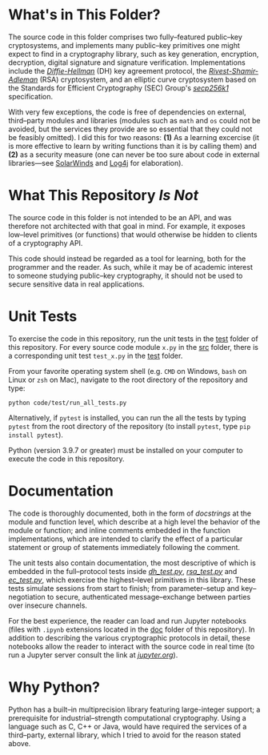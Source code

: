 # What's in This Folder?
The source code in this folder comprises two fully&ndash;featured public&ndash;key cryptosystems, and implements many public&ndash;key primitives one might expect to find in a cryptography library, such as key generation, encryption, decryption, digital signature and signature verification. Implementations include the [*Diffie-Hellman*](https://en.wikipedia.org/wiki/Diffie%E2%80%93Hellman_key_exchange) (DH) key agreement protocol, the [*Rivest-Shamir-Adleman*](https://en.wikipedia.org/wiki/RSA_(cryptosystem)) (RSA) cryptosystem, and an elliptic curve cryptosystem based on the Standards for Efficient Cryptography (SEC) Group's [*secp256k1*](https://www.secg.org/sec2-v2.pdf#subsubsection.2.4.1) specification.

With very few exceptions, the code is free of dependencies on external, third&ndash;party modules and libraries (modules such as `math` and `os` could not be avoided, but the services they provide are so essential that they could not  be feasibly omitted).
I did this for two reasons: **(1)** As a learning excercise (it is more effective to learn by writing functions than it is by calling them) and **(2)** as a security measure (one can never be too sure about code in external libraries&mdash;see [SolarWinds](https://www.wired.com/story/solarwinds-hack-supply-chain-threats-improvements/) and [Log4j](https://www.pcmag.com/how-to/what-is-the-log4j-exploit-and-what-can-you-do-to-stay-safe) for elaboration).

# What This Repository *Is Not*
The source code in this folder is not intended to be an API, and was therefore not architected with that goal in mind. For example, it exposes low&ndash;level primitives (or functions) that would otherwise be hidden to clients of a cryptography API.

This code should instead be regarded as a tool for learning, both for the programmer and the reader. As such, while it may be of academic interest to someone studying public&ndash;key cryptography, it should not be used to secure sensitive data in real applications.

# Unit Tests
To exercise the code in this repository, run the unit tests in the [test](https://github.com/dchampion/crypto/tree/master/code/test) folder of this repository. For every source code module `x.py` in the [src](https://github.com/dchampion/crypto/tree/master/code/src) folder, there is a corresponding unit test `test_x.py` in the [test](https://github.com/dchampion/crypto/tree/master/code/test) folder.

From your favorite operating system shell (e.g. `CMD` on Windows, `bash` on Linux or `zsh` on Mac), navigate to the root directory of the repository and type:

`python code/test/run_all_tests.py`

Alternatively, if `pytest` is installed, you can run the all the tests by typing `pytest` from the root directory of the repository (to install `pytest`, type `pip install pytest`).

Python (version 3.9.7 or greater) must be installed on your computer to execute the code in this repository.

# Documentation
The code is thoroughly documented, both in the form of *docstrings* at the module and function level, which describe at a high level the behavior of the module or function; and inline comments embedded in the function implementations, which are intended to clarify the effect of a particular statement or group of statements immediately following the comment.

The unit tests also contain documentation, the most descriptive of which is embedded in the full&ndash;protocol tests inside [*dh_test.py*](https://github.com/dchampion/crypto/blob/master/code/test/dh_test.py), [*rsa_test.py*](https://github.com/dchampion/crypto/blob/master/code/test/rsa_test.py) and [*ec_test.py*](https://github.com/dchampion/crypto/blob/master/code/test/ec_test.py), which exercise the highest&ndash;level primitives in this library. These tests simulate sessions from start to finish; from parameter&ndash;setup and key&ndash;negotiation to secure, authenticated message&ndash;exchange between parties over insecure channels.

For the best experience, the reader can load and run Jupyter notebooks (files with `.ipynb` extensions located in the [doc](https://github.com/dchampion/crypto/tree/master/doc) folder of this repository). In addition to describing the various cryptographic protocols in detail, these notebooks allow the reader to interact with the source code in real time (to run a Jupyter server consult the link at [*jupyter.org*](https://jupyter.org/)).

# Why Python?
Python has a built&ndash;in multiprecision library featuring large-integer support; a prerequisite for industrial&ndash;strength computational cryptography. Using a language such as C, C++ or Java, would have required the services of a third&ndash;party, external library, which I tried to avoid for the reason stated above.